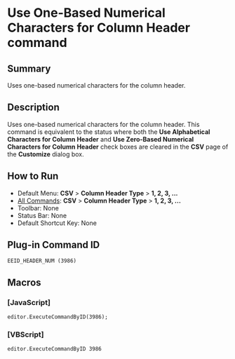 # Use One-Based Numerical Characters for Column Header command

## Summary

Uses one-based numerical characters for the column header.

## Description

Uses one-based numerical characters for the column header. This command is equivalent to the status where both the **Use Alphabetical Characters for Column Header** and **Use Zero-Based Numerical Characters for Column Header** check boxes are cleared in the **CSV** page of the **Customize** dialog box.

## How to Run

- Default Menu: **CSV** \> **Column Header Type** \> **1, 2, 3, ...**
- [All Commands](../tools/all_commands): **CSV** \> **Column Header Type** \> **1, 2, 3, ...**
- Toolbar: None
- Status Bar: None
- Default Shortcut Key: None

## Plug-in Command ID

```
EEID_HEADER_NUM (3986)```

## Macros

### \[JavaScript\]

```
editor.ExecuteCommandByID(3986);
```

### \[VBScript\]

```
editor.ExecuteCommandByID 3986
```
